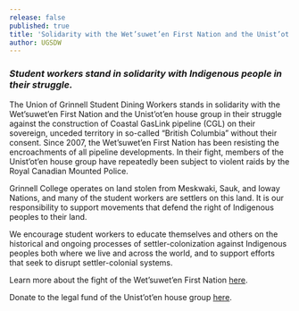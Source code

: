 ```yaml
---
release: false
published: true
title: 'Solidarity with the Wet’suwet’en First Nation and the Unist’ot’en house group '
author: UGSDW
---
```

### *Student workers stand in solidarity with Indigenous people in their struggle.*

The Union of Grinnell Student Dining Workers stands in solidarity with the Wet’suwet’en First Nation and the Unist’ot’en house group in their struggle against the construction of Coastal GasLink pipeline (CGL) on their sovereign, unceded territory in so-called “British Columbia” without their consent. Since 2007, the Wet’suwet’en First Nation has been resisting the encroachments of all pipeline developments. In their fight, members of the Unist’ot’en house group have repeatedly been subject to violent raids by the Royal Canadian Mounted Police. 

Grinnell College operates on land stolen from Meskwaki, Sauk, and Ioway Nations, and many of the student workers are settlers on this land. It is our responsibility to support movements that defend the right of Indigenous peoples to their land.  

We encourage student workers to educate themselves and others on the historical and ongoing processes of settler-colonization against Indigenous peoples both where we live and across the world, and to support efforts that seek to disrupt settler-colonial systems. 

Learn more about the fight of the Wet’suwet’en First Nation [here](http://unistoten.camp/). 

Donate to the legal fund of the Unist’ot’en house group [here](https://actionnetwork.org/fundraising/unistoten2020legalfund/).
